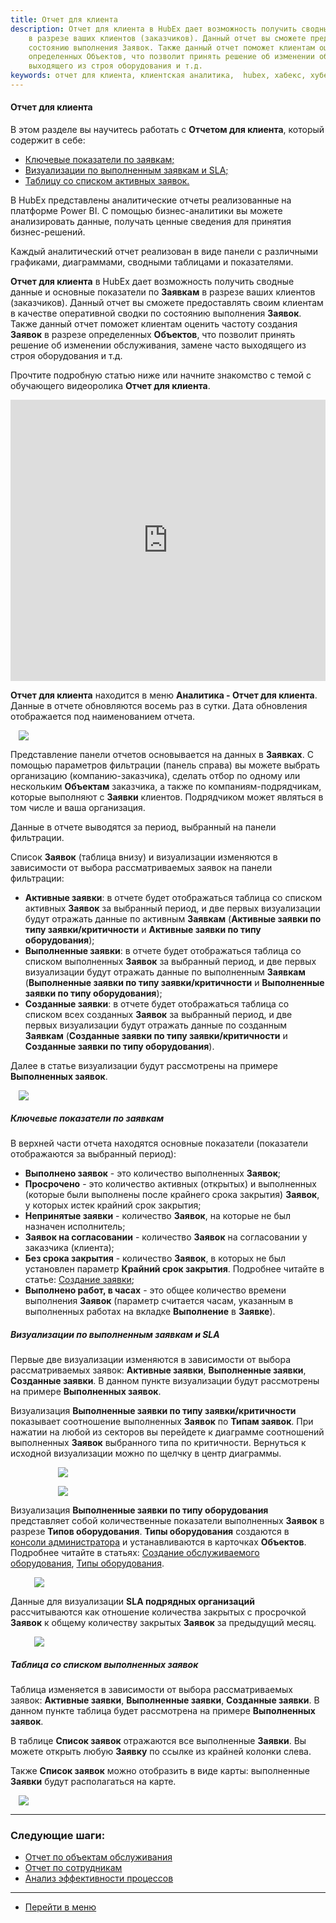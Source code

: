 ```yaml
---
title: Отчет для клиента
description: Отчет для клиента в HubEx дает возможность получить сводные данные и основные показатели по Заявкам
    в разрезе ваших клиентов (заказчиков). Данный отчет вы сможете предоставлять своим клиентам в качестве оперативной сводки по
    состоянию выполнения Заявок. Также данный отчет поможет клиентам оценить частоту создания Заявок в разреде
    определенных Объектов, что позволит принять решение об изменении обслуживания, замене часто
    выходящего из строя оборудования и т.д.
keywords: отчет для клиента, клиентская аналитика,  hubex, хабекс, хубекс, хабикс
---
```


#### Отчет для клиента
В этом разделе вы научитесь работать с <Strong>Отчетом для клиента</Strong>, который содержит в себе:
<html>
<meta charset="utf-8">

<ul>
    <li><a href="#kpi">Ключевые показатели по заявкам;</a></li>
    <li><a href="#diagramms">Визуализации по выполненным заявкам и SLA;</a></li>
    <li><a href="#table">Таблицу со списком активных заявок.</a></li>
 
</ul>
</html>

<body>
<p>В HubEx представлены аналитические отчеты реализованные на платформе Power BI. С помощью бизнес-аналитики вы
    можете анализировать данные, получать ценные сведения для принятия бизнес-решений.</p>
<p>Каждый аналитический отчет реализован в виде панели с различными графиками, диаграммами, сводными
    таблицами и показателями.</p>

<p><Strong>Отчет для клиента</Strong> в HubEx дает возможность получить сводные данные и основные показатели по <Strong>Заявкам</Strong>
    в разрезе ваших клиентов (заказчиков). Данный отчет вы сможете предоставлять своим клиентам в качестве оперативной сводки по
    состоянию выполнения <Strong>Заявок</Strong>. Также данный отчет поможет клиентам оценить частоту создания <Strong>Заявок</Strong> в разрезе
    определенных <Strong>Объектов</Strong>, что позволит принять решение об изменении обслуживания, замене часто
    выходящего из строя оборудования и т.д. </p>

    
 <p>Прочтите подробную статью ниже или начните знакомство с темой с обучающего видеоролика <strong>Отчет для клиента</strong>.</p>

<iframe src="https://www.youtube.com/embed/FOT_mWBU1vI" width="100%" height="450px" frameborder="0"
        allowfullscreen="allowfullscreen"></iframe>

<p><Strong>Отчет для клиента</Strong> находится в меню <Strong>Аналитика - Отчет для клиента</Strong>. Данные
    в отчете обновляются восемь раз в
    сутки.
    Дата
    обновления отображается под наименованием отчета. </p>
<div>
    <img style="margin: 0 auto; display: block; max-width: 95%;"
         src="/attachments/images/FAQ/USER/ClientsAnalitics/ClientsAnalitics.jpg"/>
</div>

<p>Представление панели отчетов основывается на данных в <Strong>Заявках</Strong>. С помощью параметров фильтрации (панель справа) вы можете выбрать организацию
    (компанию-заказчика), сделать отбор по одному или нескольким <Strong>Объектам</Strong> заказчика, а также по
    компаниям-подрядчикам, которые выполняют с <Strong>Заявки</Strong> клиентов. Подрядчиком может являться в том числе и ваша организация.
</p>
<p>Данные в отчете выводятся за период, выбранный на панели фильтрации.</p>
<p>Список <Strong>Заявок</Strong> (таблица внизу) и визуализации изменяются в зависимости от выбора рассматриваемых заявок на панели фильтрации:</p>
<ul>
<li><Strong>Активные заявки</Strong>: в отчете будет отображаться таблица со списком активных <Strong>Заявок</Strong> за выбранный период, и две первых визуализации будут отражать данные по активным <Strong>Заявкам</Strong> (<Strong>Активные заявки по типу заявки/критичности</Strong> и <Strong>Активные заявки по типу оборудования</Strong>);</li>
<li><Strong>Выполненные заявки</Strong>: в отчете будет отображаться таблица со списком выполненных <Strong>Заявок</Strong> за выбранный период, и две первых визуализации будут отражать данные по выполненным <Strong>Заявкам</Strong> (<Strong>Выполненные заявки по типу заявки/критичности</Strong> и <Strong>Выполненные заявки по типу оборудования</Strong>);</li>
<li><Strong>Созданные заявки</Strong>: в отчете будет отображаться таблица со списком всех созданных <Strong>Заявок</Strong> за выбранный период, и две первых визуализации будут отражать данные по созданным <Strong>Заявкам</Strong> (<Strong>Созданные заявки по типу заявки/критичности</Strong> и <Strong>Созданные заявки по типу оборудования</Strong>).</li>
</ul>

<p>Далее в статье визуализации будут рассмотрены на примере <Strong>Выполненных заявок</Strong>.</p>

<div>
    <img style="margin: 0 auto; display: block; max-width: 95%;"
         src="/attachments/images/FAQ/USER/ClientsAnalitics/ClientsAnalitics2.jpg"/>
</div>


<h5 id="kpi">Ключевые показатели по заявкам</h5>
<p>В верхней части отчета находятся основные показатели (показатели отображаются за выбранный период):</p>
<ul>
<li><Strong>Выполнено заявок</Strong> - это количество выполненных <Strong>Заявок</Strong>;</li>
<li><Strong>Просрочено</Strong> - это количество активных (открытых) и выполненных (которые были выполнены после крайнего срока закрытия) <Strong>Заявок</Strong>, у которых истек крайний срок закрытия;</li>
<li><Strong>Непринятые заявки</Strong> - количество <Strong>Заявок</Strong>, на которые не был назначен исполнитель;</li>
<li><Strong>Заявок на согласовании</Strong> - количество <Strong>Заявок</Strong> на согласовании у заказчика (клиента);</li> 
<li><Strong>Без срока закрытия</Strong> - количество <Strong>Заявок</Strong>, в которых не был установлен параметр <Strong>Крайний срок закрытия</Strong>. Подробнее читайте в статье: <a href="https://wiki.hubex.ru/docs/FAQ/RU/user/CreatingTicket.html">Создание заявки</a>;</li>
<li><Strong>Выполнено работ, в часах</Strong> - это общее количество времени выполнения <Strong>Заявок</Strong> (параметр считается часам, указанным в выполненных работах на вкладке <Strong>Выполнение</Strong> в <Strong>Заявке</Strong>).</li>

</ul>

<h5 id="diagramms">Визуализации по выполненным заявкам и SLA</h5>
<p>Первые две визуализации изменяются в зависимости от выбора рассматриваемых заявок: <Strong>Активные заявки</Strong>, <Strong>Выполненные заявки</Strong>, <Strong>Созданные заявки</Strong>. В данном пункте визуализации будут рассмотрены на примере <Strong>Выполненных заявок</Strong>. </p>

<p>Визуализация <Strong>Выполненные заявки по типу заявки/критичности</Strong> показывает соотношение выполненных <Strong>Заявок</Strong> по <Strong>Типам заявок</Strong>. При
    нажатии на любой из секторов вы перейдете к диаграмме соотношений выполненных <Strong>Заявок</Strong> выбранного типа по
    критичности. Вернуться к исходной визуализации можно по щелчку в центр диаграммы.</p>

<div>
    <img style="margin: 0 auto; display: block; max-width: 70%;"
         src="/attachments/images/FAQ/USER/ClientsAnalitics/TypeCritical.jpg"/>
</div>

<p><div>
    <img style="margin: 0 auto; display: block; max-width: 70%;"
         src="/attachments/images/FAQ/USER/ClientsAnalitics/TypeCritical2.jpg"/>
</div></p>

<p>Визуализация <Strong>Выполненные заявки по типу оборудования</Strong> представляет собой количественные показатели выполненных <Strong>Заявок</Strong> в разрезе <Strong>Типов
    оборудования</Strong>. <Strong>Типы оборудования</Strong> создаются в <a
            href="https://wiki.hubex.ru/docs/FAQ/RU/admin/HowToEnterTheAdmin.html">консоли
        администратора</a> и устанавливаются в карточках <Strong>Объектов</Strong>. Подробнее
    читайте в статьях: <a href="https://wiki.hubex.ru/docs/FAQ/RU/user/CreatingObjects.html">Создание обслуживаемого
        оборудования</a>, <a href="https://wiki.hubex.ru/docs/FAQ/RU/admin/ObjectsType.html">Типы оборудования</a>.</p>
        
<div>
    <img style="margin: 0 auto; display: block; max-width: 85%;"
         src="/attachments/images/FAQ/USER/ClientsAnalitics/Diagram.jpg"/>
</div>

<p>Данные для визуализации <Strong>SLA подрядных организаций</Strong> рассчитываются как отношение количества закрытых с
    просрочкой <Strong>Заявок</Strong> к общему количеству закрытых <Strong>Заявок</Strong> за предыдущий месяц.</p>
    
<div>
    <img style="margin: 0 auto; display: block; max-width: 85%;"
         src="/attachments/images/FAQ/USER/ClientsAnalitics/Diagram2.jpg"/>
</div>


<h5 id="table">Таблица со списком выполненных заявок</h5>
<p>Таблица изменяется в зависимости от выбора рассматриваемых заявок: <Strong>Активные заявки</Strong>, <Strong>Выполненные заявки</Strong>, <Strong>Созданные заявки</Strong>. В данном пункте таблица будет рассмотрена на примере <Strong>Выполненных заявок</Strong>.</p>
<p>В таблице <Strong>Список заявок</Strong> отражаются все выполненные <Strong>Заявки</Strong>. Вы можете открыть любую <Strong>Заявку</Strong> по ссылке из крайней колонки слева. </p>

<p>Также <Strong>Список заявок</Strong> можно отобразить в виде карты: выполненные <Strong>Заявки</Strong> будут располагаться на карте.</p>


<div>
    <img style="margin: 0 auto; display: block; max-width: 95%;"
         src="/attachments/images/FAQ/USER/ClientsAnalitics/list.jpg"/>
</div>

</body>


___
### Следующие шаги:
- [Отчет по объектам обслуживания](./ObjectsAnalytics.md)
- [Отчет по сотрудникам](./EngineersAnalytics.md)
- [Анализ эффективности процессов](./ProcessEfficiency.md)

___
- [Перейти в меню](http://wiki.hubex.ru)
